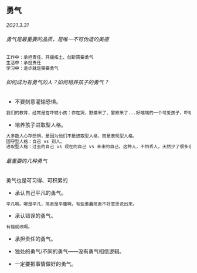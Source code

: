 ## 勇气

*2021.3.31*

###### 勇气是最重要的品质，是唯一不可伪造的美德

```tex
工作中：承担责任、开疆拓土、创新需要勇气
生活中：承担责任
学习中：进步就是需要勇气
```

###### 如何成为有勇气的人？如何培养孩子的勇气？

- 不要刻意灌输恐惧。

```tex
我们的教育，经常是在吓唬小孩：你在哭，野猫来了、警察来了...好端端的一个可爱孩子，吓唬孩子，大人欺负孩子啊。
```

- 培养孩子进取型人格。

```tex
大多数人心存恐惧，是因为他们不是进取型人格，而是表现型人格。
固守型人格：自己 vs 别人。
进取型人格：过去的自己 vs 现在的自己 vs 未来的自己。这种人，不怕丢人，天然少了很多恐惧。
```

###### 最重要的几种勇气

勇气也是可习得、可积累的

- 承认自己平凡的勇气。

```tex
平凡啊。哪是平凡，简直是平庸啊，有些愚蠢简直不好意思说出来。
```

- 承认错误的勇气。

```tex
有错就改啊。
```

- 承担责任的勇气。

- 独处的勇气/不同的勇气——没有勇气相信逻辑。
- 一定要把事情做好的勇气。



